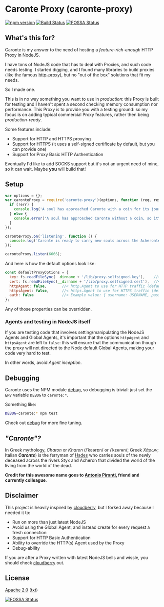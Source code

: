 # Caronte Proxy (caronte-proxy)

[![npm version](https://badge.fury.io/js/caronte-proxy.svg)](https://badge.fury.io/js/caronte-proxy)
[![Build Status](https://travis-ci.org/detro/node-caronte-proxy.svg?branch=master)](https://travis-ci.org/detro/node-caronte-proxy)
[![FOSSA Status](https://app.fossa.io/api/projects/git%2Bgithub.com%2Fdetro%2Fnode-caronte-proxy.svg?type=shield)](https://app.fossa.io/projects/git%2Bgithub.com%2Fdetro%2Fnode-caronte-proxy?ref=badge_shield)

## What's this for?

Caronte is my answer to the need of hosting a _feature-rich-enough_ HTTP Proxy in NodeJS.

I have tons of NodeJS code that has to deal with Proxies, and such code needs testing.
I started digging, and I found many libraries to build proxies (like the
famous [http-proxy](https://www.npmjs.com/package/http-proxy)), but no "out of the box"
solutions that fit my needs.

So I made one.

This is in no way something you want to use in _production_: this Proxy is built
for testing and I haven't spent a second checking memory consumption nor
performance. This Proxy is to provide you with a testing ground: so my focus
is on adding typical commercial Proxy features, rather then being _production-ready_.

Some features include:

* Support for HTTP and HTTPS proxying
* Support for HTTPS (it uses a self-signed certificate by default, but you can provide one)
* Support for Proxy Basic HTTP Authentication

Eventually I'd like to add SOCKS support but it's not an urgent need of mine,
so it can wait. Maybe **you** will build that!

## Setup

```javascript
var options = {};
var caronteProxy = require('caronte-proxy')(options, function (req, res, err) {
  if (!err) {
    console.log('A soul has approached Caronte with a coin for its journey...');
  } else {
    console.error('A soul has approached Caronte without a coin, so it\'s going to remain in Limbo for ethernity...');
  }
});

caronteProxy.on('listening', function () {
  console.log('Caronte is ready to carry new souls across the Acheronte...');
});

caronteProxy.listen(6666);
````

And here is how the default options look like:
```javascript
const defaultProxyOptions = {
  key: fs.readFileSync(__dirname + '/lib/proxy.selfsigned.key'),    //< TLS key to be used for HTTPS proxying (default: built-in self signed key)
  cert: fs.readFileSync(__dirname + '/lib/proxy.selfsigned.cert'),  //< TLS certificate to be used for HTTPS proxying (default: built-in self signed certificate)
  httpAgent: false,       //< http.Agent to use for HTTP traffic (default: 'false', i.e. no Agent, no socket reuse)
  httpsAgent: false,      //< https.Agent to use for HTTPS traffic (default: 'false', i.e. no Agent, no socket reuse)
  auth: false             //< Example value: { username: USERNAME, password: PASSWORD[, realm: USED_ONLY_IF_NOT_EMPTY]}
};
````

Any of those properties can be overridden.

### Agents and testing in NodeJS itself

If you are testing code that involves setting/manipulating the NodeJS Agents and Global Agents,
it's important that the options `httpAgent` and `httpsAgent` are left to `false`:
this will ensure that the communication though the proxy will not directed to the
Node default Global Agents, making your code very hard to test.

In other words, avoid _Agent inception_.

## Debugging
Caronte uses the NPM module [debug](https://www.npmjs.com/package/debug), so
debugging is trivial: just set the `ENV` variable `DEBUG` to `caronte:*`.

Something like:
```bash
DEBUG=caronte:* npm test
```

Check out [debug](https://www.npmjs.com/package/debug) for more fine tuning. 

## _"Caronte"?_
In Greek mythology, _Charon_ or _Kharon_ (/ˈkɛərɒn/ or /ˈkɛərən/; Greek _Χάρων_; Italian **_Caronte_**)
is the ferryman of [Hades](https://en.wikipedia.org/wiki/Hades) who carries
souls of the newly deceased across the rivers Styx and Acheron that divided
the world of the living from the world of the dead.

**Credit for this awesome name goes to [Antonio Pironti](https://github.com/antoniopironti),
friend and currently colleague**.

## Disclaimer
This project is heavily inspired by [cloudberry](https://github.com/monai/cloudberry),
but I forked away because I needed it to:

* Run on more than just latest NodeJS
* Avoid using the Global Agent, and instead create for every request a fresh connection
* Support for HTTP Basic Authentication
* Ability to override the HTTP(s) Agent used by the Proxy
* Debug-ability

If you are after a Proxy written with latest NodeJS bells and wissle, you should check
[cloudberry](https://github.com/monai/cloudberry) out.

## License

[Apache 2.0](https://www.apache.org/licenses/LICENSE-2.0) ([txt](https://www.apache.org/licenses/LICENSE-2.0.txt))


[![FOSSA Status](https://app.fossa.io/api/projects/git%2Bgithub.com%2Fdetro%2Fnode-caronte-proxy.svg?type=large)](https://app.fossa.io/projects/git%2Bgithub.com%2Fdetro%2Fnode-caronte-proxy?ref=badge_large)